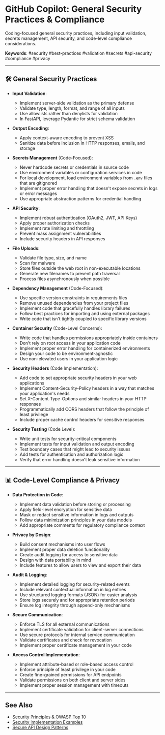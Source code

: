 # GitHub Copilot: General Security Practices & Compliance

Coding-focused general security practices, including input validation, secrets management, API security, and code-level compliance considerations.

**Keywords**: #security #best-practices #validation #secrets #api-security #compliance #privacy

---

## 🛠️ General Security Practices

* **Input Validation**:
  * Implement server-side validation as the primary defense
  * Validate type, length, format, and range of all inputs
  * Use allowlists rather than denylists for validation
  * In FastAPI, leverage Pydantic for strict schema validation

* **Output Encoding**:
  * Apply context-aware encoding to prevent XSS
  * Sanitize data before inclusion in HTTP responses, emails, and storage

* **Secrets Management** (Code-Focused):
  * Never hardcode secrets or credentials in source code
  * Use environment variables or configuration services in code
  * For local development, load environment variables from `.env` files that are gitignored
  * Implement proper error handling that doesn't expose secrets in logs or error messages
  * Use appropriate abstraction patterns for credential handling

* **API Security**:
  * Implement robust authentication (OAuth2, JWT, API Keys)
  * Apply proper authorization checks
  * Implement rate limiting and throttling
  * Prevent mass assignment vulnerabilities
  * Include security headers in API responses

* **File Uploads**:
  * Validate file type, size, and name
  * Scan for malware
  * Store files outside the web root in non-executable locations
  * Generate new filenames to prevent path traversal
  * Process files asynchronously when possible

* **Dependency Management** (Code-Focused):
  * Use specific version constraints in requirements files
  * Remove unused dependencies from your project files
  * Implement code that gracefully handles library failures
  * Follow best practices for importing and using external packages
  * Write code that isn't tightly coupled to specific library versions

* **Container Security** (Code-Level Concerns):
  * Write code that handles permissions appropriately inside containers
  * Don't rely on root access in your application code
  * Implement proper error handling for containerized environments
  * Design your code to be environment-agnostic
  * Use non-elevated users in your application logic

* **Security Headers** (Code Implementation):
  * Add code to set appropriate security headers in your web applications
  * Implement Content-Security-Policy headers in a way that matches your application's needs
  * Set X-Content-Type-Options and similar headers in your HTTP responses
  * Programmatically add CORS headers that follow the principle of least privilege
  * Include proper cache control headers for sensitive responses

* **Security Testing** (Code Level):
  * Write unit tests for security-critical components
  * Implement tests for input validation and output encoding
  * Test boundary cases that might lead to security issues
  * Add tests for authentication and authorization logic
  * Verify that error handling doesn't leak sensitive information

---

## 📊 Code-Level Compliance & Privacy

* **Data Protection in Code**:
  * Implement data validation before storing or processing
  * Apply field-level encryption for sensitive data
  * Mask or redact sensitive information in logs and outputs
  * Follow data minimization principles in your data models
  * Add appropriate comments for regulatory compliance context

* **Privacy by Design**:
  * Build consent mechanisms into user flows
  * Implement proper data deletion functionality
  * Create audit logging for access to sensitive data
  * Design with data portability in mind
  * Include features to allow users to view and export their data

* **Audit & Logging**:
  * Implement detailed logging for security-related events
  * Include relevant contextual information in log entries
  * Use structured logging formats (JSON) for easier analysis
  * Store logs securely and for appropriate retention periods
  * Ensure log integrity through append-only mechanisms

* **Secure Communication**:
  * Enforce TLS for all external communications
  * Implement certificate validation for client-server connections
  * Use secure protocols for internal service communication
  * Validate certificates and check for revocation
  * Implement proper certificate management in your code

* **Access Control Implementation**:
  * Implement attribute-based or role-based access control
  * Enforce principle of least privilege in your code
  * Create fine-grained permissions for API endpoints
  * Validate permissions on both client and server sides
  * Implement proper session management with timeouts

---

## See Also
- [Security Principles & OWASP Top 10](/security/security-principles.md)
- [Security Implementation Examples](/security/security-implementation-examples.md)
- [Secure API Design Patterns](/security/security-api-design.md)
